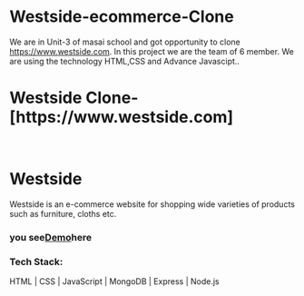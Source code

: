 # Westside-ecommerce-Clone
We are in Unit-3 of masai school and got opportunity to clone https://www.westside.com. In this project we are the team of 6 member. We are using the technology HTML,CSS and Advance Javascipt..
<h1>Westside Clone-[https://www.westside.com]</h1>
<img src="" alt=""></img>
<img src="" alt=""></img>
<img src="" alt=""></img>
<img src="" alt=""></img>
<img src="" alt=""></img>

<h1>Westside</h1>
<p>Westside is an e-commerce website for shopping wide varieties of products such as furniture, cloths etc.</p>
<h3>you see<a href="">Demo</a>here</h3>
<h3>Tech Stack:</h3>
<p>HTML | CSS | JavaScript | MongoDB | Express | Node.js</p>
